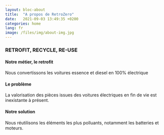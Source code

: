 ```yaml
---
layout: bloc-about
title:  "A propos de RetroZero"
date:   2021-09-03 13:49:35 +0200
categories: home
lang: fr
image: /files/img/about-img.jpg
---
```


### RETROFIT, RECYCLE, RE-USE

#### Notre métier, le retrofit
Nous convertissons les voitures essence et diesel en 100% électrique

#### Le problème
La valorisation des pièces issues des voitures électriques en fin de vie est inexistante à présent.

#### Notre solution
Nous réutilisons les éléments les plus polluants, notamment les batteries et moteurs.
